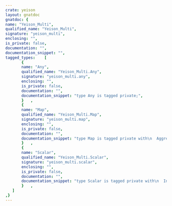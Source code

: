 ```yaml
---
crate: yeison
layout: gnatdoc
gnatdoc: {
name: "Yeison_Multi",
qualified_name: "Yeison_Multi",
signature: "yeison_multi",
enclosing: "",
is_private: false,
documentation: "",
documentation_snippet: "",
tagged_types:    [
       {
       name: "Any",
       qualified_name: "Yeison_Multi.Any",
       signature: "yeison_multi.any",
       enclosing: "",
       is_private: false,
       documentation: "",
       documentation_snippet: "type Any is tagged private;",
       }   ,
       {
       name: "Map",
       qualified_name: "Yeison_Multi.Map",
       signature: "yeison_multi.map",
       enclosing: "",
       is_private: false,
       documentation: "",
       documentation_snippet: "type Map is tagged private with\n  Aggregate => (Empty => Empty,\n                Add_Named => Insert);",
       }   ,
       {
       name: "Scalar",
       qualified_name: "Yeison_Multi.Scalar",
       signature: "yeison_multi.scalar",
       enclosing: "",
       is_private: false,
       documentation: "",
       documentation_snippet: "type Scalar is tagged private with\n  Integer_Literal => To_Int,\n  String_Literal => To_Str;",
       }   ,
   ]
,}
---
```

